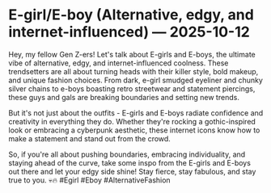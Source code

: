 # E-girl/E-boy (Alternative, edgy, and internet-influenced) — 2025-10-12

Hey, my fellow Gen Z-ers! Let's talk about E-girls and E-boys, the ultimate vibe of alternative, edgy, and internet-influenced coolness. These trendsetters are all about turning heads with their killer style, bold makeup, and unique fashion choices. From dark, e-girl smudged eyeliner and chunky silver chains to e-boys boasting retro streetwear and statement piercings, these guys and gals are breaking boundaries and setting new trends.

But it's not just about the outfits - E-girls and E-boys radiate confidence and creativity in everything they do. Whether they're rocking a gothic-inspired look or embracing a cyberpunk aesthetic, these internet icons know how to make a statement and stand out from the crowd.

So, if you're all about pushing boundaries, embracing individuality, and staying ahead of the curve, take some inspo from the E-girls and E-boys out there and let your edgy side shine! Stay fierce, stay fabulous, and stay true to you. 💀🔥 #Egirl #Eboy #AlternativeFashion